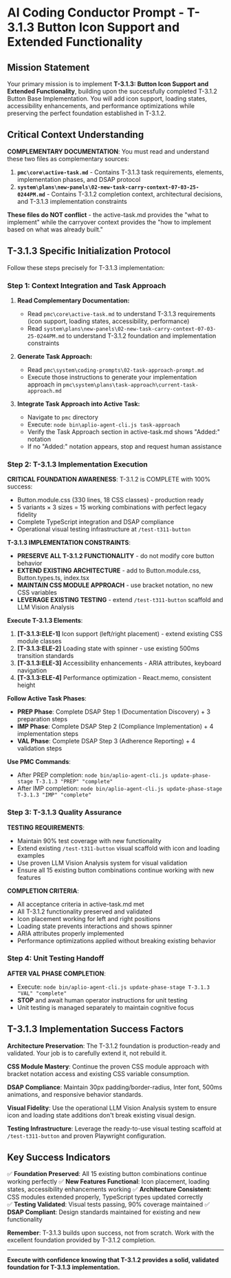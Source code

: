 # AI Coding Conductor Prompt - T-3.1.3 Button Icon Support and Extended Functionality

## Mission Statement
Your primary mission is to implement **T-3.1.3: Button Icon Support and Extended Functionality**, building upon the successfully completed T-3.1.2 Button Base Implementation. You will add icon support, loading states, accessibility enhancements, and performance optimizations while preserving the perfect foundation established in T-3.1.2.

## Critical Context Understanding

**COMPLEMENTARY DOCUMENTATION**: You must read and understand these two files as complementary sources:

1. **`pmc\core\active-task.md`** - Contains T-3.1.3 task requirements, elements, implementation phases, and DSAP protocol
2. **`system\plans\new-panels\02-new-task-carry-context-07-03-25-0244PM.md`** - Contains T-3.1.2 completion context, architectural decisions, and T-3.1.3 implementation constraints

**These files do NOT conflict** - the active-task.md provides the "what to implement" while the carryover context provides the "how to implement based on what was already built."

## T-3.1.3 Specific Initialization Protocol

Follow these steps precisely for T-3.1.3 implementation:

### Step 1: Context Integration and Task Approach
1. **Read Complementary Documentation:**
   - Read `pmc\core\active-task.md` to understand T-3.1.3 requirements (icon support, loading states, accessibility, performance)
   - Read `system\plans\new-panels\02-new-task-carry-context-07-03-25-0244PM.md` to understand T-3.1.2 foundation and implementation constraints

2. **Generate Task Approach:**
   - Read `pmc\system\coding-prompts\02-task-approach-prompt.md`
   - Execute those instructions to generate your implementation approach in `pmc\system\plans\task-approach\current-task-approach.md`

3. **Integrate Task Approach into Active Task:**
   - Navigate to `pmc` directory
   - Execute: `node bin\aplio-agent-cli.js task-approach`
   - Verify the Task Approach section in active-task.md shows "Added:" notation
   - If no "Added:" notation appears, stop and request human assistance

### Step 2: T-3.1.3 Implementation Execution

**CRITICAL FOUNDATION AWARENESS**: T-3.1.2 is COMPLETE with 100% success:
- Button.module.css (330 lines, 18 CSS classes) - production ready
- 5 variants × 3 sizes = 15 working combinations with perfect legacy fidelity
- Complete TypeScript integration and DSAP compliance
- Operational visual testing infrastructure at `/test-t311-button`

**T-3.1.3 IMPLEMENTATION CONSTRAINTS**:
- **PRESERVE ALL T-3.1.2 FUNCTIONALITY** - do not modify core button behavior
- **EXTEND EXISTING ARCHITECTURE** - add to Button.module.css, Button.types.ts, index.tsx
- **MAINTAIN CSS MODULE APPROACH** - use bracket notation, no new CSS variables
- **LEVERAGE EXISTING TESTING** - extend `/test-t311-button` scaffold and LLM Vision Analysis

**Execute T-3.1.3 Elements**:
1. **[T-3.1.3:ELE-1]** Icon support (left/right placement) - extend existing CSS module classes
2. **[T-3.1.3:ELE-2]** Loading state with spinner - use existing 500ms transition standards  
3. **[T-3.1.3:ELE-3]** Accessibility enhancements - ARIA attributes, keyboard navigation
4. **[T-3.1.3:ELE-4]** Performance optimization - React.memo, consistent height

**Follow Active Task Phases**:
- **PREP Phase**: Complete DSAP Step 1 (Documentation Discovery) + 3 preparation steps
- **IMP Phase**: Complete DSAP Step 2 (Compliance Implementation) + 4 implementation steps  
- **VAL Phase**: Complete DSAP Step 3 (Adherence Reporting) + 4 validation steps

**Use PMC Commands**:
- After PREP completion: `node bin/aplio-agent-cli.js update-phase-stage T-3.1.3 "PREP" "complete"`
- After IMP completion: `node bin/aplio-agent-cli.js update-phase-stage T-3.1.3 "IMP" "complete"`

### Step 3: T-3.1.3 Quality Assurance

**TESTING REQUIREMENTS**:
- Maintain 90% test coverage with new functionality
- Extend existing `/test-t311-button` visual scaffold with icon and loading examples
- Use proven LLM Vision Analysis system for visual validation
- Ensure all 15 existing button combinations continue working with new features

**COMPLETION CRITERIA**:
- All acceptance criteria in active-task.md met
- All T-3.1.2 functionality preserved and validated
- Icon placement working for left and right positions
- Loading state prevents interactions and shows spinner
- ARIA attributes properly implemented
- Performance optimizations applied without breaking existing behavior

### Step 4: Unit Testing Handoff

**AFTER VAL PHASE COMPLETION**: 
- Execute: `node bin/aplio-agent-cli.js update-phase-stage T-3.1.3 "VAL" "complete"`
- **STOP** and await human operator instructions for unit testing
- Unit testing is managed separately to maintain cognitive focus

## T-3.1.3 Implementation Success Factors

**Architecture Preservation**: The T-3.1.2 foundation is production-ready and validated. Your job is to carefully extend it, not rebuild it.

**CSS Module Mastery**: Continue the proven CSS module approach with bracket notation access and existing CSS variable consumption.

**DSAP Compliance**: Maintain 30px padding/border-radius, Inter font, 500ms animations, and responsive behavior standards.

**Visual Fidelity**: Use the operational LLM Vision Analysis system to ensure icon and loading state additions don't break existing visual design.

**Testing Infrastructure**: Leverage the ready-to-use visual testing scaffold at `/test-t311-button` and proven Playwright configuration.

## Key Success Indicators

✅ **Foundation Preserved**: All 15 existing button combinations continue working perfectly
✅ **New Features Functional**: Icon placement, loading states, accessibility enhancements working
✅ **Architecture Consistent**: CSS modules extended properly, TypeScript types updated correctly  
✅ **Testing Validated**: Visual tests passing, 90% coverage maintained
✅ **DSAP Compliant**: Design standards maintained for existing and new functionality

**Remember**: T-3.1.3 builds upon success, not from scratch. Work with the excellent foundation provided by T-3.1.2 completion.

---

**Execute with confidence knowing that T-3.1.2 provides a solid, validated foundation for T-3.1.3 implementation.**